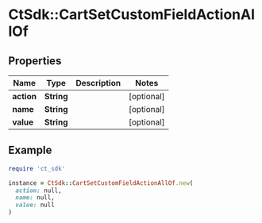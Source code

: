 # CtSdk::CartSetCustomFieldActionAllOf

## Properties

| Name | Type | Description | Notes |
| ---- | ---- | ----------- | ----- |
| **action** | **String** |  | [optional] |
| **name** | **String** |  | [optional] |
| **value** | **String** |  | [optional] |

## Example

```ruby
require 'ct_sdk'

instance = CtSdk::CartSetCustomFieldActionAllOf.new(
  action: null,
  name: null,
  value: null
)
```

